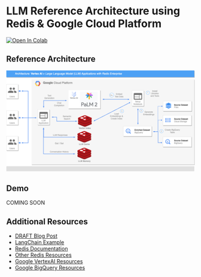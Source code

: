 # LLM Reference Architecture using Redis & Google Cloud Platform

<a href="https://colab.research.google.com/github/RedisVentures/redis-google-llms/blob/main/BigQuery_Palm_Redis.ipynb" target="_parent"><img src="https://colab.research.google.com/assets/colab-badge.svg" alt="Open In Colab"/></a>

## Reference Architecture

![](assets/GCP_RE_GenAI.drawio.png)

## Demo
COMING SOON


## Additional Resources
- [DRAFT Blog Post](https://docs.google.com/document/d/1nGelpYQaFcTd1lqLOC3W0ZoXVDNMiI3W3pG7LY4U3n4/edit?usp=sharing)
- [LangChain Example](https://github.com/antonum/Redis-Workshops/blob/main/05-LangChain_Redis/05.3_VertexAI_LangChain_Redis.ipynb)
- [Redis Documentation]()
- [Other Redis Resources]()
- [Google VertexAI Resources]()
- [Google BigQuery Resources]()
